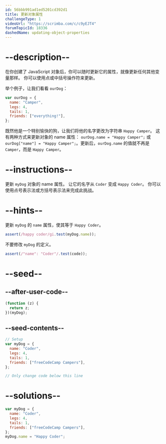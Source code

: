 ```yaml
---
id: 56bbb991ad1ed5201cd392d1
title: 更新对象属性
challengeType: 1
videoUrl: "https://scrimba.com/c/c9yEJT4"
forumTopicId: 18336
dashedName: updating-object-properties
---
```


# --description--

在你创建了 JavaScript 对象后，你可以随时更新它的属性，就像更新任何其他变量那样。 你可以使用点或中括号操作符来更新。

举个例子，让我们看看 `ourDog`：

```js
var ourDog = {
  name: "Camper",
  legs: 4,
  tails: 1,
  friends: ["everything!"],
};
```

既然他是一个特别愉快的狗，让我们将他的名字更改为字符串 `Happy Camper`。 这有两种方式来更新对象的 name 属性： `ourDog.name = "Happy Camper";` 或 `ourDog["name"] = "Happy Camper";`。更新后，`ourDog.name` 的值就不再是 `Camper`，而是 `Happy Camper`。

# --instructions--

更新 `myDog` 对象的 name 属性。 让它的名字从 `Coder` 变成 `Happy Coder`。 你可以使用点号表示法或方括号表示法来完成此挑战。

# --hints--

更新 `myDog` 的 `name` 属性，使其等于 `Happy Coder`。

```js
assert(/happy coder/gi.test(myDog.name));
```

不要修改 `myDog` 的定义。

```js
assert(/"name": "Coder"/.test(code));
```

# --seed--

## --after-user-code--

```js
(function (z) {
  return z;
})(myDog);
```

## --seed-contents--

```js
// Setup
var myDog = {
  name: "Coder",
  legs: 4,
  tails: 1,
  friends: ["freeCodeCamp Campers"],
};

// Only change code below this line
```

# --solutions--

```js
var myDog = {
  name: "Coder",
  legs: 4,
  tails: 1,
  friends: ["freeCodeCamp Campers"],
};
myDog.name = "Happy Coder";
```
